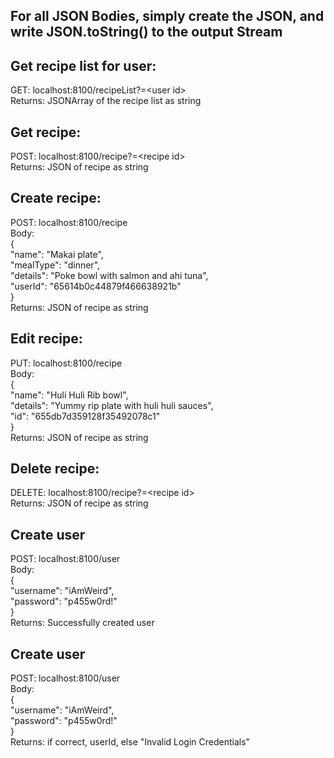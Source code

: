 ## For all JSON Bodies, simply create the JSON, and write JSON.toString() to the output Stream

## Get recipe list for user:  
GET: localhost:8100/recipeList?=\<user id\> \
Returns: JSONArray of the recipe list as string 

## Get recipe: 
POST: localhost:8100/recipe?=\<recipe id\> \
Returns: JSON of recipe as string

## Create recipe: 
POST: localhost:8100/recipe \
Body: \
{ \
    "name": "Makai plate", \
    "mealType": "dinner", \
    "details": "Poke bowl with salmon and ahi tuna", \
    "userId": "65614b0c44879f466638921b" \
} \
Returns: JSON of recipe as string 

## Edit recipe: 
PUT: localhost:8100/recipe \
Body: \
{ \
    "name": "Huli Huli Rib bowl", \
    "details": "Yummy rip plate with huli huli sauces", \
    "id": "655db7d359128f35492078c1" \
} \
Returns: JSON of recipe as string 

## Delete recipe:
DELETE: localhost:8100/recipe?=\<recipe id\> \
Returns: JSON of recipe as string 

## Create user 
POST: localhost:8100/user \
Body: \
{ \
    "username": "iAmWeird",  \
    "password": "p455w0rd!" \
} \
Returns: Successfully created user <username> 

## Create user 
POST: localhost:8100/user \
Body: \
{ \
    "username": "iAmWeird",  \
    "password": "p455w0rd!" \
} \
Returns: if correct, userId, else "Invalid Login Credentials"

